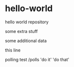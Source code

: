 # hello-world
hello world repository

some extra stuff

some additional data

this line

polling test
/polls 'do it' 'do that'
